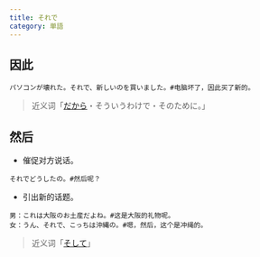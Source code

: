 ```yaml
---
title: それで
category: 単語
---
```


## 因此

```example
パソコンが壊れた。それで、新しいのを買いました。#电脑坏了，因此买了新的。
```

> 近义词「[だから](dakara)・そういうわけで・そのために。」

## 然后

- 催促对方说话。

```example
それでどうしたの。#然后呢？
```

- 引出新的话题。

```example
男：これは大阪のお土産だよね。#这是大阪的礼物呢。
女：うん、それで、こっちは沖縄の。#嗯，然后，这个是冲绳的。
```

> 近义词「[そして](dakara)」
